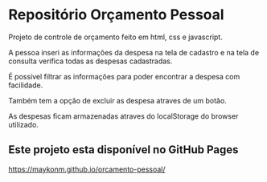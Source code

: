 # Repositório Orçamento Pessoal
Projeto de controle de orçamento feito em html, css e javascript.

A pessoa inseri as informações da despesa na tela de cadastro e na tela de consulta verifica todas as despesas cadastradas.

É possível filtrar as informações para poder encontrar a despesa com facilidade.

Também tem a opção de excluir as despesa atraves de um botão.

As despesas ficam armazenadas atraves do localStorage do browser utilizado.

## Este projeto esta disponível no GitHub Pages
https://maykonm.github.io/orcamento-pessoal/
